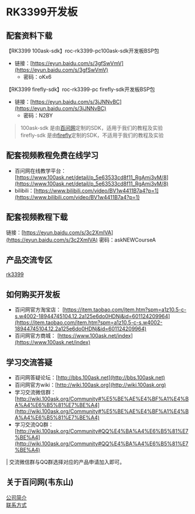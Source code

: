 # RK3399开发板
## 配套资料下载
【RK3399 100ask-sdk】roc-rk3399-pc100ask-sdk开发板BSP包
- 链接：[https://eyun.baidu.com/s/3gfSwVmV](https://eyun.baidu.com/s/3gfSwVmV) 
  - 密码：oKx6

【RK3399 firefly-sdk】roc-rk3399-pc firefly-sdk开发板BSP包 
- 链接：[https://eyun.baidu.com/s/3jJNNvBC](https://eyun.baidu.com/s/3jJNNvBC) 
  - 密码：N2BY

> 100ask-sdk 是由[百问网](http://wiki.100ask.org)定制的SDK，适用于我们的教程及实验 <br>
> firefly-sdk 是由[firefly](https://store.t-firefly.com/goods.php?id=85)定制的SDK，不适用于我们的教程及实验

## 配套视频教程免费在线学习
- 百问网在线教学平台：[https://www.100ask.net/detail/p_5e63533cd8f11_RgAmj3vM/8](https://www.100ask.net/detail/p_5e63533cd8f11_RgAmj3vM/8)
- bilibili：[https://www.bilibili.com/video/BV1w4411B7a4?p=1](https://www.bilibili.com/video/BV1w4411B7a4?p=1)

## 配套视频教程下载
链接：[https://eyun.baidu.com/s/3c2XmIVA](https://eyun.baidu.com/s/3c2XmIVA) 密码：askNEWCourseA

## 产品交流专区
[rk3399](http://bbs.100ask.net/)

## 如何购买开发板
- 百问网官方淘宝店： [https://item.taobao.com/item.htm?spm=a1z10.5-c-s.w4002-18944745104.12.2a125e6do0HDNj&id=601124209964](https://item.taobao.com/item.htm?spm=a1z10.5-c-s.w4002-18944745104.12.2a125e6do0HDNj&id=601124209964)
- 百问网官方商城：     [https://www.100ask.net/index](https://www.100ask.net/index)

## 学习交流答疑
- 百问网答疑论坛：[http://bbs.100ask.net](http://bbs.100ask.net)
- 百问网官方wiki：[http://wiki.100ask.org](http://wiki.100ask.org)
- 学习交流微信群：[http://wiki.100ask.org/Community#%E5%BE%AE%E4%BF%A1%E4%BA%A4%E6%B5%81%E7%BE%A4](http://wiki.100ask.org/Community#%E5%BE%AE%E4%BF%A1%E4%BA%A4%E6%B5%81%E7%BE%A4)
- 学习交流QQ群：  [http://wiki.100ask.org/Community#QQ%E4%BA%A4%E6%B5%81%E7%BE%A4](http://wiki.100ask.org/Community#QQ%E4%BA%A4%E6%B5%81%E7%BE%A4)

| 交流微信群与QQ群选择对应的产品申请加入即可。

## 关于百问网(韦东山)
[公司简介](http://weidongshan.gitee.io/informationdownloadcenter/documentation/AboutUs/aboutus.html)  <br>
[联系方式](http://weidongshan.gitee.io/informationdownloadcenter/documentation/AboutUs/aboutus.html#id2)